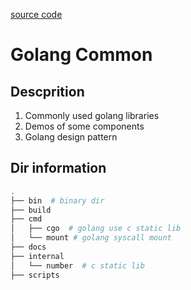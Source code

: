 <a href="https://github.com/CodeForGo/common">source code</a>
# Golang Common
## Descprition
1. Commonly used golang libraries
2. Demos of some components
3. Golang design pattern
## Dir information
```bash
.
├── bin  # binary dir
├── build
├── cmd
│   ├── cgo  # golang use c static lib
│   └── mount # golang syscall mount
├── docs
├── internal
│   └── number  # c static lib
├── scripts
```